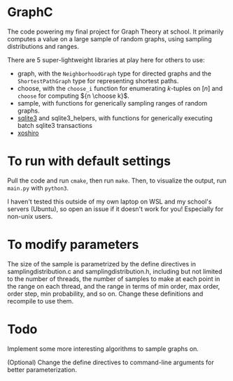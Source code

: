 # GraphC

The code powering my final project for Graph Theory at school. It primarily computes a value on a large sample of random graphs, using sampling distributions and ranges.

There are 5 super-lightweight libraries at play here for others to use:
 - graph, with the `NeighborhoodGraph` type for directed graphs and the `ShortestPathGraph` type for representing shortest paths.
 - choose, with the `choose_i` function for enumerating $k$-tuples on $[n]$ and `choose` for computing ${n \choose k}$.
 - sample, with functions for generically sampling ranges of random graphs.
 - [sqlite3](https://www.sqlite.org/capi3ref.html) and sqlite3_helpers, with functions for generically executing batch sqlite3 transactions
 - [xoshiro](https://github.com/Lima-X/XSRlib)

# To run with default settings

Pull the code and run `cmake`, then run `make`. Then, to visualize the output, run `main.py` with `python3`. 

I haven't tested this outside of my own laptop on WSL and my school's servers (Ubuntu), so open an issue if it doesn't work for you! Especially for non-unix users.

# To modify parameters

The size of the sample is parametrized by the define directives in samplingdistribution.c and samplingdistribution.h, including but not limited to the number of threads, the number of samples to make at each point in the range on each thread, and the range in terms of min order, max order, order step, min probability, and so on. Change these definitions and recompile to use them.

# Todo

Implement some more interesting algorithms to sample graphs on.

(Optional) Change the define directives to command-line arguments for better parameterization.
